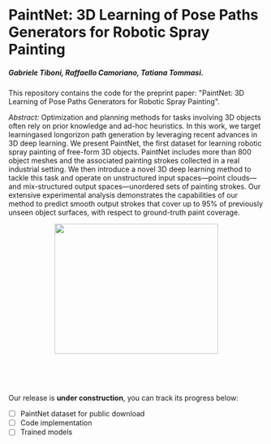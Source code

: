 # PaintNet: 3D Learning of Pose Paths Generators for Robotic Spray Painting
##### Gabriele Tiboni, Raffaello Camoriano, Tatiana Tommasi.

This repository contains the code for the preprint paper: "PaintNet: 3D Learning of Pose Paths Generators for Robotic Spray Painting".

*Abstract:* Optimization and planning methods for tasks involving 3D objects often rely on prior knowledge and ad-hoc heuristics. In this work, we target learningased longorizon path generation by leveraging recent advances in 3D deep learning. We present PaintNet, the first dataset for learning robotic spray painting of free-form 3D objects. PaintNet includes more than 800 object meshes and the associated painting strokes collected in a real industrial setting. We then introduce a novel 3D deep learning method to tackle this task and operate on unstructured input spaces—point clouds—and mix-structured output spaces—unordered sets of painting strokes. Our extensive experimental analysis demonstrates the capabilities of our method to predict smooth output strokes that cover up to 95% of previously unseen object surfaces, with respect to ground-truth paint coverage.

<div style="text-align: center;">
	<img src="https://www.gabrieletiboni.com/assets/spray_paint_task_outline_white.png" style="width: 80%; margin: 0 auto; max-width: 900px; max-height: 320px;" />
</div>

Our release is **under construction**, you can track its progress below:

- [ ] PaintNet dataset for public download
- [ ] Code implementation
- [ ] Trained models

